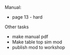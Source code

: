 Manual:
* page 13 - hard

Other tasks
* make manual pdf
* Make table top sim mod
* publish mod to workshop